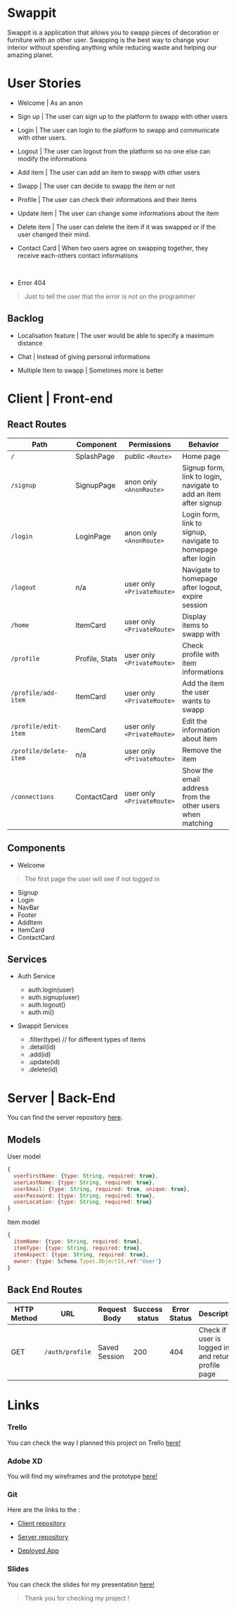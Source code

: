 #  Swappit

 
Swappit is a application that allows you to swapp pieces of decoration or furniture with an other user. Swapping is the best way to change your interior without spending anything while reducing waste and helping our amazing planet.

  

#  User Stories

  

- Welcome | As an anon

- Sign up | The user can sign up to the platform to swapp with other users

- Login | The user can login to the platform to swapp and communicate with other users.

- Logout | The user can logout from the platform so no one else can modify the informations

- Add item | The user can add an item to swapp with other users

- Swapp | The user can decide to swapp the item or not

- Profile | The user can check their informations and their items

- Update item | The user can change some informations about the item

- Delete item | The user can delete the item if it was swapped or if the user changed their mind.

- Contact Card | When two users agree on swapping together, they receive each-others contact informations

<br/>

- Error 404

> Just to tell the user that the error is not on the programmer

  

##  Backlog

  

- Localisation feature | The user would be able to specify a maximum distance

- Chat | Instead of giving personal informations

- Multiple Item to swapp | Sometimes more is better

  

#  Client | Front-end
##  React Routes

| Path | Component | Permissions | Behavior |
|---------------------------|--------------------------------|------------------------------|--------------------------------------------------------------------|
| `/` | SplashPage | public `<Route>` | Home page |
| `/signup` | SignupPage | anon only `<AnonRoute>` | Signup form, link to login, navigate to add an item after signup |
| `/login` | LoginPage | anon only `<AnonRoute>` | Login form, link to signup, navigate to homepage after login |
| `/logout` | n/a | user only `<PrivateRoute>` | Navigate to homepage after logout, expire session |
| `/home` | ItemCard | user only `<PrivateRoute>` | Display items to swapp with |
| `/profile` | Profile, Stats | user only `<PrivateRoute>` | Check profile with item informations |
| `/profile/add-item` | ItemCard | user only `<PrivateRoute>` | Add the item the user wants to swapp |
| `/profile/edit-item` | ItemCard | user only `<PrivateRoute>` | Edit the information about item |
| `/profile/delete-item` | n/a | user only `<PrivateRoute>` | Remove the item |
| `/connections` | ContactCard | user only `<PrivateRoute>` | Show the email address from the other users when matching |

## Components

- Welcome
> The first page the user will see if not logged in
- Signup 
- Login
- NavBar
- Footer
- AddItem
- ItemCard
- ContactCard

## Services

- Auth Service
	- auth.login(user)
	 - auth.signup(user)
	 - auth.logout()
	 - auth.mi()

- Swappit Services 
	-   .filter(type) // for different types of items
	-   .detail(id)
	-   .add(id)
 	-   .update(id)
	-   .delete(id)



# Server | Back-End<br>

You can find the server repository [here](https://github.com/aservetjouve/swappit__server).

## Models<br>

User model
```javascript
{
  userFirstName: {type: String, required: true},
  userLastName: {type: String, required: true},
  userEmail: {type: String, required: true, unique: true},
  userPassword: {type: String, required: true},
  userLocation: {type: String, required: true}
}
```

Item model 
```javascript
{
  itemName: {type: String, required: true},
  itemType: {type: String, required: true},
  itemAspect: {type: String, required: true},
  owner: {type: Schema.Types.ObjectId,ref:'User'}
}
```
## Back End Routes

| HTTP Method | URL | Request Body | Success status | Error Status | Description |
| ----------- | --------------------------- | ---------------------------- | -------------- | ------------ | ------------------------------------------------------------ |
| GET | `/auth/profile` | Saved Session | 200 | 404 | Check if user is logged in and return profile page |
# Links
### Trello
You can check the way I planned this project on Trello [here!]([https://trello.com/b/uUpzi6Z0/swappit](https://trello.com/b/uUpzi6Z0/swappit)) 

### Adobe XD 

You will find my wireframes and the prototype [here!](https://github.com/404)

### Git

Here are the links to the :
- [Client repository](https://github.com/aservetjouve/swappit)

- [Server repository](https://github.com/aservetjouve/swappit__server)

- [Deployed App](https://github.com/404)

### Slides

You can check the slides for my presentation [here!](https://github.com/404)

> Thank you for checking my project ! 